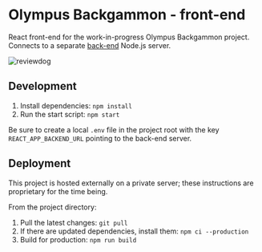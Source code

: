 # Olympus Backgammon - front-end

React front-end for the work-in-progress Olympus Backgammon project. Connects to a separate [back-end](https://github.com/michaelti/olympus-backgammon-backend) Node.js server.

![reviewdog](https://github.com/michaelti/olympus-backgammon-frontend/workflows/reviewdog/badge.svg)

## Development

1. Install dependencies: `npm install`
2. Run the start script: `npm start`

Be sure to create a local `.env` file in the project root with the key `REACT_APP_BACKEND_URL` pointing to the back-end server.

## Deployment

This project is hosted externally on a private server; these instructions are proprietary for the time being.

From the project directory:

1. Pull the latest changes: `git pull`
2. If there are updated dependencies, install them: `npm ci --production`
3. Build for production: `npm run build`
